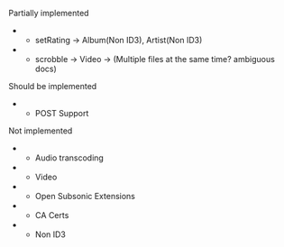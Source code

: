 Partially implemented

- - setRating -> Album(Non ID3), Artist(Non ID3)
- - scrobble -> Video -> (Multiple files at the same time? ambiguous docs)

Should be implemented

- - POST Support

Not implemented

- - Audio transcoding
- - Video
- - Open Subsonic Extensions
- - CA Certs
- - Non ID3
